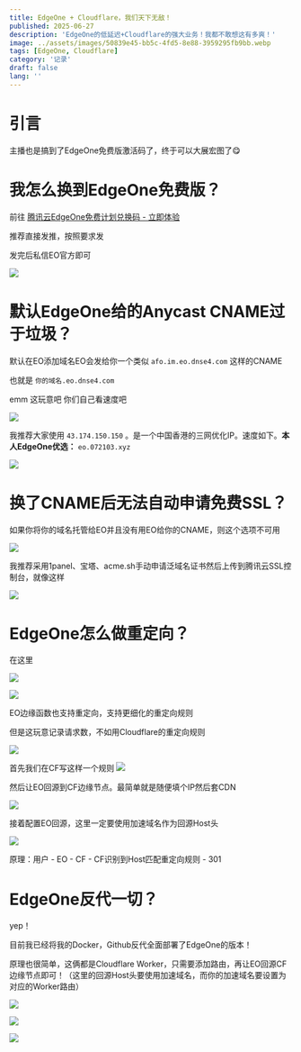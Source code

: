 ```yaml
---
title: EdgeOne + Cloudflare，我们天下无敌！
published: 2025-06-27
description: 'EdgeOne的低延迟+Cloudflare的强大业务！我都不敢想这有多爽！'
image: ../assets/images/50839e45-bb5c-4fd5-8e88-3959295fb9bb.webp
tags: [EdgeOne, Cloudflare]
category: '记录'
draft: false 
lang: ''
---
```


# 引言

主播也是搞到了EdgeOne免费版激活码了，终于可以大展宏图了😋

# 我怎么换到EdgeOne免费版？

前往 [腾讯云EdgeOne免费计划兑换码 - 立即体验](https://edgeone.ai/zh/redemption)

推荐直接发推，按照要求发

发完后私信EO官方即可

![](../assets/images/9ccbf7c1-6006-45f6-a9f4-e1979df8b12b.webp)

# 默认EdgeOne给的Anycast CNAME过于垃圾？

默认在EO添加域名EO会发给你一个类似 `afo.im.eo.dnse4.com` 这样的CNAME

也就是 `你的域名.eo.dnse4.com` 

emm 这玩意吧 你们自己看速度吧

![](../assets/images/33a0b34f-d36f-4214-bcf3-616f9b174630.webp)

我推荐大家使用 `43.174.150.150` 。是一个中国香港的三网优化IP。速度如下。**本人EdgeOne优选：** `eo.072103.xyz`

![](../assets/images/ab4cfd6f-ef23-4670-8577-02850f372124.webp)

# 换了CNAME后无法自动申请免费SSL？

如果你将你的域名托管给EO并且没有用EO给你的CNAME，则这个选项不可用

![](../assets/images/d81050d7-5d58-4b80-92d9-bf1e07285544.webp)

我推荐采用1panel、宝塔、acme.sh手动申请泛域名证书然后上传到腾讯云SSL控制台，就像这样

![](../assets/images/59cf2a66-2717-4291-b027-6cd2f270ece4.webp)

# EdgeOne怎么做重定向？

在这里

![](../assets/images/8f31d55f-4d0b-4209-935b-c2ec7924846c.webp)

![](../assets/images/5ca74214-b4d0-4ac1-9fab-06d3096a5f7e.webp)

EO边缘函数也支持重定向，支持更细化的重定向规则

但是这玩意记录请求数，不如用Cloudflare的重定向规则

![](../assets/images/2853531b-a57f-4b20-a8ec-98c0ca433604.webp)

首先我们在CF写这样一个规则
![](../assets/images/ac9afee9-a368-4e10-a2a9-045e8672d636.webp)

然后让EO回源到CF边缘节点。最简单就是随便填个IP然后套CDN

![](../assets/images/08445fb0-892a-4793-a359-6cfc3194dbce.webp)

接着配置EO回源，这里一定要使用加速域名作为回源Host头

![](../assets/images/4911f0ca-86a0-42d3-90cf-ad2434f782ae.webp)

原理：用户 - EO - CF - CF识别到Host匹配重定向规则 - 301

# EdgeOne反代一切？

yep！

目前我已经将我的Docker，Github反代全面部署了EdgeOne的版本！

原理也很简单，这俩都是Cloudflare Worker，只需要添加路由，再让EO回源CF 边缘节点即可！（这里的回源Host头要使用加速域名，而你的加速域名要设置为对应的Worker路由）

![](../assets/images/19a39c25-7dfc-4817-8fd0-379e7f6dd6c2.webp)

![](../assets/images/8e580f70-d291-4755-b52e-319ba3b9618f.webp)

![](../assets/images/483f87e6-4a78-4c88-a889-04b63363cf04.webp)
